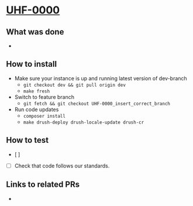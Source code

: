 # [UHF-0000](https://helsinkisolutionoffice.atlassian.net/browse/UHF-0000)

## What was done
<!-- Describe what was done, f.e. fixed bug in accordion javascript. -->
* 

## How to install
<!-- Describe steps how to install the features. Default steps are provided. -->
* Make sure your instance is up and running latest version of dev-branch
  * `git checkout dev && git pull origin dev`
  * `make fresh`
* Switch to feature branch
  * `git fetch && git checkout UHF-0000_insert_correct_branch`
* Run code updates
  * `composer install`
  * `make drush-deploy drush-locale-update drush-cr`

## How to test
<!-- Describe steps how to test the features. Add as many steps as you want to be tested -->
* [ ] 
* [ ] Check that code follows our standards.

<!-- 
Check list for the developer

Privacy  
- Do the changes you made have an impact on privacy? If you are unsure, please check the checklist at: https://helsinkisolutionoffice.atlassian.net/wiki/spaces/HEL/pages/9930473479/Tietosuojan+tarkistuslista+kehitt+jille

Documentation
- Check the documentation exists and is up to date. Add link if the documentation is not included in the PR.

Translations
- Make sure all necessary translations have been added.
-->

## Links to related PRs
<!-- F.e. a related PR in another repository -->
* 
